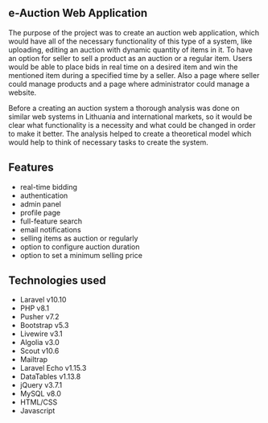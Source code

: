 ## e-Auction Web Application

The purpose of the project was to create an auction web application, which would have all of the
necessary functionality of this type of a system, like uploading, editing an auction with dynamic
quantity of items in it. To have an option for seller to sell a product as an auction or a regular
item. Users would be able to place bids in real time on a desired item and win the mentioned
item during a specified time by a seller. Also a page where seller could manage products and a
page where administrator could manage a website.

Before a creating an auction system a thorough analysis was done on similar web systems in Lithuania 
and international markets, so it would be clear what functionality is a necessity and what could be 
changed in order to make it better. The analysis helped to create a theoretical model which would help 
to think of necessary tasks to create the system.

## Features

- real-time bidding
- authentication
- admin panel
- profile page
- full-feature search
- email notifications
- selling items as auction or regularly
- option to configure auction duration
- option to set a minimum selling price

## Technologies used

- Laravel v10.10
- PHP v8.1
- Pusher v7.2
- Bootstrap v5.3
- Livewire v3.1
- Algolia v3.0
- Scout v10.6
- Mailtrap
- Laravel Echo v1.15.3
- DataTables v1.13.8
- jQuery v3.7.1
- MySQL v8.0
- HTML/CSS
- Javascript
